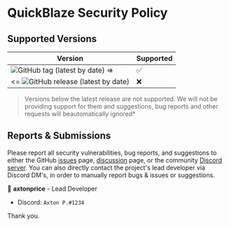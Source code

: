 # QuickBlaze Security Policy

## Supported Versions

| Version     | Supported          |
| ----------  | -----------------  |
|  ![GitHub tag (latest by date)](https://img.shields.io/github/v/tag/axtonprice-dev/quickblaze-encrypt?label=%20&style=flat-square) =>  | ✅                 | 
| <= <img alt="GitHub release (latest by date)" src="https://img.shields.io/github/v/release/axtonprice-dev/quickblaze-encrypt?label=%20&style=flat-square">   | ❌                 | 

>Versions below the latest release are not supported. We will not be providing support for them and suggestions, bug reports and other requests will beautomatically ignored*

## Reports & Submissions

Please report all security vulnerabilities, bug reports, and suggestions to either the GitHub [issues](https://github.com/axtonprice-dev/quickblaze-encrypt/issues) page, [discussion](https://github.com/axtonprice-dev/quickblaze-encrypt/discussions) page, or the community [Discord server](https://discord.gg/dP3MuBATGc).
You can also directly contact the project's lead developer via Discord DM's, in order to manually report bugs & issues or suggestions.

👤 **axtonprice** - Lead Developer

* Discord: `Axton P.#1234`

Thank you.